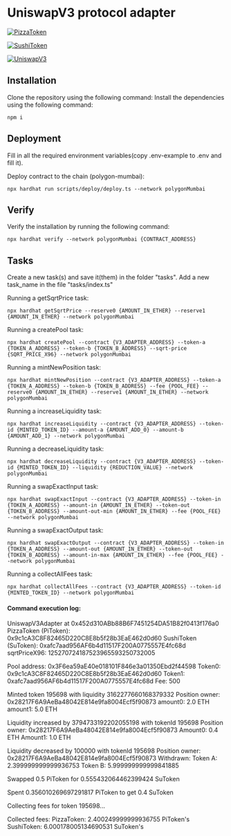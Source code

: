 # UniswapV3 protocol adapter

[![PizzaToken](https://img.shields.io/badge/check_the_PizzaToken_in_mumbai.polygonscan-ae6056?style=flat&logo=ethereum)](https://mumbai.polygonscan.com/token/0x9c1ca3c8f82465d220c8e8b5f28b3eae462d0d60)

[![SushiToken](https://img.shields.io/badge/check_the_SushiToken_in_mumbai.polygonscan-fe6f5e?style=flat&logo=ethereum)](https://mumbai.polygonscan.com/token/0xafc7aad956af6b4d11517f200a0775557e4fc68d)

[![UniswapV3](https://img.shields.io/badge/check_the_UniswapV3_protocol_adapter_in_mumbai.polygonscan-9966cc?style=flat&logo=ethereum)](https://mumbai.polygonscan.com/address/0x452d310ABb88B6F7451254DA51B82f0413f176a0)

## Installation

Clone the repository using the following command:
Install the dependencies using the following command:
```shell
npm i
```

## Deployment

Fill in all the required environment variables(copy .env-example to .env and fill it). 

Deploy contract to the chain (polygon-mumbai):
```shell
npx hardhat run scripts/deploy/deploy.ts --network polygonMumbai
```

## Verify

Verify the installation by running the following command:
```shell
npx hardhat verify --network polygonMumbai {CONTRACT_ADDRESS}
```

## Tasks

Create a new task(s) and save it(them) in the folder "tasks". Add a new task_name in the file "tasks/index.ts"

Running a getSqrtPrice task:
```shell
npx hardhat getSqrtPrice --reserve0 {AMOUNT_IN_ETHER} --reserve1 {AMOUNT_IN_ETHER} --network polygonMumbai
```

Running a createPool task:
```shell
npx hardhat createPool --contract {V3_ADAPTER_ADDRESS} --token-a {TOKEN_A_ADDRESS} --token-b {TOKEN_B_ADDRESS} --sqrt-price {SQRT_PRICE_X96} --network polygonMumbai
```

Running a mintNewPosition task:
```shell
npx hardhat mintNewPosition --contract {V3_ADAPTER_ADDRESS} --token-a {TOKEN_A_ADDRESS} --token-b {TOKEN_B_ADDRESS} --fee {POOL_FEE} --reserve0 {AMOUNT_IN_ETHER} --reserve1 {AMOUNT_IN_ETHER} --network polygonMumbai
```

Running a increaseLiquidity task:
```shell
npx hardhat increaseLiquidity --contract {V3_ADAPTER_ADDRESS} --token-id {MINTED_TOKEN_ID} --amount-a {AMOUNT_ADD_0} --amount-b {AMOUNT_ADD_1} --network polygonMumbai
```

Running a decreaseLiquidity task:
```shell
npx hardhat decreaseLiquidity --contract {V3_ADAPTER_ADDRESS} --token-id {MINTED_TOKEN_ID} --liquidity {REDUCTION_VALUE} --network polygonMumbai
```

Running a swapExactInput task:
```shell
npx hardhat swapExactInput --contract {V3_ADAPTER_ADDRESS} --token-in {TOKEN_A_ADDRESS} --amount-in {AMOUNT_IN_ETHER} --token-out {TOKEN_B_ADDRESS} --amount-out-min {AMOUNT_IN_ETHER} --fee {POOL_FEE} --network polygonMumbai
```

Running a swapExactOutput task:
```shell
npx hardhat swapExactOutput --contract {V3_ADAPTER_ADDRESS} --token-in {TOKEN_A_ADDRESS} --amount-out {AMOUNT_IN_ETHER} --token-out {TOKEN_B_ADDRESS} --amount-in-max {AMOUNT_IN_ETHER} --fee {POOL_FEE} --network polygonMumbai
```

Running a collectAllFees task:
```shell
npx hardhat collectAllFees --contract {V3_ADAPTER_ADDRESS} --token-id {MINTED_TOKEN_ID} --network polygonMumbai
```
#### Command execution log:
UniswapV3Adapter at 0x452d310ABb88B6F7451254DA51B82f0413f176a0
PizzaToken (PiToken): 0x9c1cA3C8F82465D220C8E8b5f28b3EaE462d0d60
SushiToken (SuToken): 0xafc7aad956AF6b4d11517F200A0775557E4fc68d
sqrtPriceX96: 125270724187523965593250732005

Pool address: 0x3F6ea59aE40e018101F846e3a01350Ebd2f44598
Token0: 0x9c1cA3C8F82465D220C8E8b5f28b3EaE462d0d60
Token1: 0xafc7aad956AF6b4d11517F200A0775557E4fc68d
Fee: 500

Minted token 195698 with liquidity 3162277660168379332
Position owner: 0x28217F6A9AeBa48042E814e9fa8004Ecf5f90873
amount0: 2.0 ETH
amount1: 5.0 ETH

Liquidity increased by 3794733192202055198 with tokenId 195698
Position owner: 0x28217F6A9AeBa48042E814e9fa8004Ecf5f90873
Amount0: 0.4 ETH
Amount1: 1.0 ETH

Liquidity decreased by 100000 with tokenId 195698
Position owner: 0x28217F6A9AeBa48042E814e9fa8004Ecf5f90873
Withdrawn:
      Token A: 2.399999999999936753
      Token B: 5.999999999999841885
      
Swapped 0.5 PiToken for 0.555432064462399424 SuToken

Spent 0.356010269697291817 PiToken to get 0.4 SuToken

Collecting fees for token 195698...

Collected fees:
      PizzaToken: 2.400249999999936755 PiToken's
      SushiToken: 6.000178005134690531 SuToken's